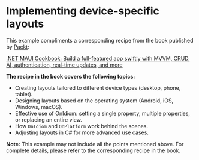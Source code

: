 # Implementing device-specific layouts
This example compliments a corresponding recipe from the book published by [Packt](https://www.packtpub.com/en-us?utm_source=github):

[.NET MAUI Cookbook: Build a full-featured app swiftly with MVVM, CRUD, AI, authentication, real-time updates, and more](https://www.amazon.com/NET-MAUI-Cookbook-authentication-interactivity/dp/1835461123)

**The recipe in the book covers the following topics:**
* Creating layouts tailored to different device types (desktop, phone, tablet).
* Designing layouts based on the operating system (Android, iOS, Windows, macOS).
* Effective use of OnIdiom: setting a single property, multiple properties, or replacing an entire view.
* How `OnIdiom` and `OnPlatform` work behind the scenes.
* Adjusting layouts in C# for more advanced use cases.

**Note:** This example may not include all the points mentioned above. For complete details, please refer to the corresponding recipe in the book.